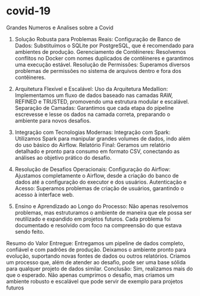# covid-19
Grandes Numeros e Analises sobre a Covid

1. Solução Robusta para Problemas Reais:
Configuração de Banco de Dados: Substituímos o SQLite por PostgreSQL, que é recomendado para ambientes de produção.
Gerenciamento de Contêineres: Resolvemos conflitos no Docker com nomes duplicados de contêineres e garantimos uma execução estável.
Resolução de Permissões: Superamos diversos problemas de permissões no sistema de arquivos dentro e fora dos contêineres.

3. Arquitetura Flexível e Escalável:
Uso da Arquitetura Medallion: Implementamos um fluxo de dados baseado nas camadas RAW, REFINED e TRUSTED, promovendo uma estrutura modular e escalável.
Separação de Camadas: Garantimos que cada etapa do pipeline escrevesse e lesse os dados na camada correta, preparando o ambiente para novos desafios.

4. Integração com Tecnologias Modernas:
Integração com Spark: Utilizamos Spark para manipular grandes volumes de dados, indo além do uso básico do Airflow.
Relatório Final: Geramos um relatório detalhado e pronto para consumo em formato CSV, conectando as análises ao objetivo prático do desafio.

5. Resolução de Desafios Operacionais:
Configuração do Airflow: Ajustamos completamente o Airflow, desde a criação do banco de dados até a configuração do executor e dos usuários.
Autenticação e Acesso: Superamos problemas de criação de usuários, garantindo o acesso à interface web.

6. Ensino e Aprendizado ao Longo do Processo:
Não apenas resolvemos problemas, mas estruturamos o ambiente de maneira que ele possa ser reutilizado e expandido em projetos futuros.
Cada problema foi documentado e resolvido com foco na compreensão do que estava sendo feito.

Resumo do Valor Entregue:
Entregamos um pipeline de dados completo, confiável e com padrões de produção.
Deixamos o ambiente pronto para evolução, suportando novas fontes de dados ou outros relatórios.
Criamos um processo que, além de atender ao desafio, pode ser uma base sólida para qualquer projeto de dados similar.
Conclusão: Sim, realizamos mais do que o esperado. Não apenas cumprimos o desafio, mas criamos um ambiente robusto e escalável que pode servir de exemplo para projetos futuros
